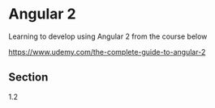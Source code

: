 # Angular 2

Learning to develop using Angular 2 from the course below

https://www.udemy.com/the-complete-guide-to-angular-2

## Section
1.2
